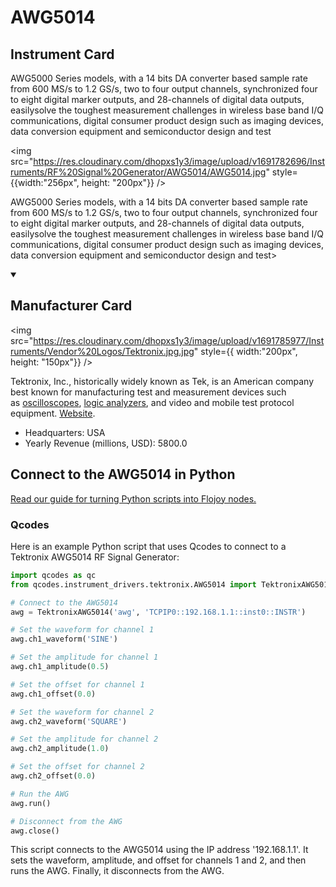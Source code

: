 
# AWG5014

## Instrument Card

<div className="flex">

<div>

AWG5000 Series models, with a 14
bits DA converter based sample rate
from 600 MS/s to 1.2 GS/s, two to four output channels, synchronized four to eight digital marker outputs, and 28-channels of digital data outputs, easilysolve the toughest measurement challenges in wireless base band I/Q communications, digital consumer product design such as imaging devices, data conversion equipment and semiconductor design and test

</div>

<img src="https://res.cloudinary.com/dhopxs1y3/image/upload/v1691782696/Instruments/RF%20Signal%20Generator/AWG5014/AWG5014.jpg" style={{width:"256px", height: "200px"}} />

</div>

AWG5000 Series models, with a 14
bits DA converter based sample rate
from 600 MS/s to 1.2 GS/s, two to four output channels, synchronized four to eight digital marker outputs, and 28-channels of digital data outputs, easilysolve the toughest measurement challenges in wireless base band I/Q communications, digital consumer product design such as imaging devices, data conversion equipment and semiconductor design and test>

<details open>
<summary><h2>Manufacturer Card</h2></summary>

<img src="https://res.cloudinary.com/dhopxs1y3/image/upload/v1691785977/Instruments/Vendor%20Logos/Tektronix.jpg.jpg" style={{ width:"200px", height: "150px"}} />

Tektronix, Inc., historically widely known as Tek, is an American company best known for manufacturing test and measurement devices such as [oscilloscopes](https://en.wikipedia.org/wiki/Oscilloscope), [logic analyzers](https://en.wikipedia.org/wiki/Logic_analyzer), and video and mobile test protocol equipment. <a href="https://www.tek.com/en">Website</a>.

<ul>
  <li>Headquarters: USA</li>
  <li>Yearly Revenue (millions, USD): 5800.0</li>
</ul>
</details>

## Connect to the AWG5014 in Python

[Read our guide for turning Python scripts into Flojoy nodes.](https://docs.flojoy.ai/custom-nodes/creating-custom-node/)


### Qcodes

Here is an example Python script that uses Qcodes to connect to a Tektronix AWG5014 RF Signal Generator:

```python
import qcodes as qc
from qcodes.instrument_drivers.tektronix.AWG5014 import TektronixAWG5014

# Connect to the AWG5014
awg = TektronixAWG5014('awg', 'TCPIP0::192.168.1.1::inst0::INSTR')

# Set the waveform for channel 1
awg.ch1_waveform('SINE')

# Set the amplitude for channel 1
awg.ch1_amplitude(0.5)

# Set the offset for channel 1
awg.ch1_offset(0.0)

# Set the waveform for channel 2
awg.ch2_waveform('SQUARE')

# Set the amplitude for channel 2
awg.ch2_amplitude(1.0)

# Set the offset for channel 2
awg.ch2_offset(0.0)

# Run the AWG
awg.run()

# Disconnect from the AWG
awg.close()
```

This script connects to the AWG5014 using the IP address '192.168.1.1'. It sets the waveform, amplitude, and offset for channels 1 and 2, and then runs the AWG. Finally, it disconnects from the AWG.

